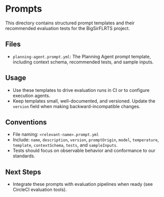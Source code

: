 # Prompts

This directory contains structured prompt templates and their recommended evaluation tests for the BigSirFLRTS project.

## Files
- `planning-agent.prompt.yml`: The Planning Agent prompt template, including context schema, recommended tests, and sample inputs.

## Usage
- Use these templates to drive evaluation runs in CI or to configure execution agents.
- Keep templates small, well-documented, and versioned. Update the `version` field when making backward-incompatible changes.

## Conventions
- File naming: `<relevant-name>.prompt.yml`
- Include: `name`, `description`, `version`, `promptOrigin`, `model`, `temperature`, `template`, `contextSchema`, `tests`, and `sampleInputs`.
- Tests should focus on observable behavior and conformance to our standards.

## Next Steps
- Integrate these prompts with evaluation pipelines when ready (see CircleCI evaluation tools).


